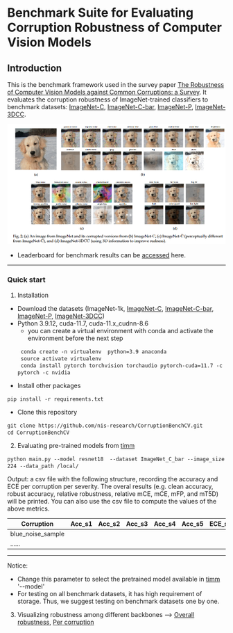 # Benchmark Suite for Evaluating Corruption Robustness of Computer Vision Models
## Introduction
This is the benchmark framework used in the survey paper [The Robustness of Computer Vision Models against Common Corruptions: a Survey](https://arxiv.org/abs/2305.06024). It evaluates the corruption robustness of ImageNet-trained classifiers to benchmark datasets: [ImageNet-C](https://github.com/hendrycks/robustness), [ImageNet-C-bar](https://github.com/facebookresearch/augmentation-corruption), [ImageNet-P](https://github.com/hendrycks/robustness), [ImageNet-3DCC](https://github.com/EPFL-VILAB/3DCommonCorruptions).


<p align="center"><img src="figures/teaser.png" width="700"></p>
 

* Leaderboard for benchmark results can be [accessed](https:/) here.

 ---
 ### Quick start
1. Installation

 
  * Download the datasets (ImageNet-1k, [ImageNet-C](https://github.com/hendrycks/robustness), [ImageNet-C-bar](https://github.com/facebookresearch/augmentation-corruption), [ImageNet-P](https://github.com/hendrycks/robustness), [ImageNet-3DCC](https://github.com/EPFL-VILAB/3DCommonCorruptions))  
  * Python 3.9.12, cuda-11.7, cuda-11.x_cudnn-8.6 
	* you can create a virtual environment with conda and activate the environment before the next step 
	```
	 conda create -n virtualenv  python=3.9 anaconda
 	 source activate virtualenv
 	 conda install pytorch torchvision torchaudio pytorch-cuda=11.7 -c pytorch -c nvidia
	```
  * Install other packages
   ```
   pip install -r requirements.txt
   ```
  
  * Clone this repository
  ```
  git clone https://github.com/nis-research/CorruptionBenchCV.git
  cd CorruptionBenchCV
  ```
2. Evaluating pre-trained models from [timm](https://huggingface.co/models?sort=downloads&search=bit)
 
 ``` 
 python main.py --model resnet18  --dataset ImageNet_C_bar --image_size 224 --data_path /local/
 ```

Output: a csv file with the following structure, recording the accuracy and ECE per corruption per severity. The overal results (e.g. clean accuracy, robust accuracy, relative robustness, relative mCE, mCE, mFP, and mT5D) will be printed. You can also use the csv file to compute the values of the above metrics.
 


|Corruption|	Acc_s1|	Acc_s2	|Acc_s3	|Acc_s4| Acc_s5	|ECE_s1	|ECE_s2|	ECE_s3|	ECE_s4|	ECE_s5|
| --- | --- | --- | --- | --- | --- | --- | --- | --- | --- | --- |
|blue_noise_sample	| | | | | | | | | | |
| ......	| | | | | | | | | | |
 ---
 Notice: 
 *  Change this parameter to select the pretrained model available in [timm](https://huggingface.co/models?sort=downloads&search=bit)  '--model'
 *  For testing on all benchmark datasets, it has high requirement of storage. Thus, we suggest testing on benchmark datasets one by one. 

3. Visualizing robustness among different backbones --> [Overall robustness](plot_benchmark_overall.ipynb),  [Per corruption](plot_benchmark_per_corruption.ipynb)
  
